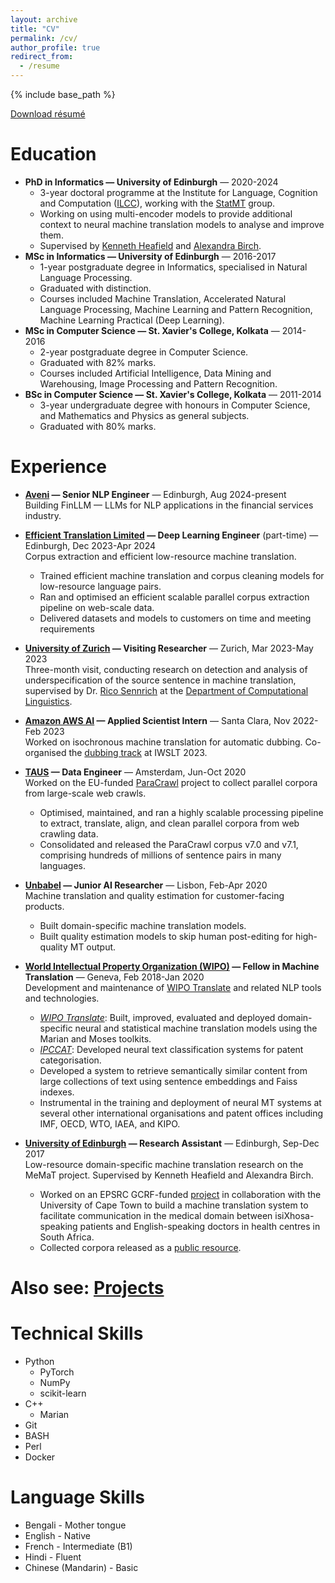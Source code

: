 ```yaml
---
layout: archive
title: "CV"
permalink: /cv/
author_profile: true
redirect_from:
  - /resume
---
```


{% include base_path %}

[Download résumé](/files/cv.pdf)

Education
======
* **PhD in Informatics — University of Edinburgh** — 2020-2024
  * 3-year doctoral programme at the Institute for Language, Cognition and Computation ([ILCC](http://web.inf.ed.ac.uk/ilcc)), working with the [StatMT](https://www.wiki.ed.ac.uk/display/statmt/People) group.
  * Working on using multi-encoder models to provide additional context to neural machine translation models to analyse and improve them.
  * Supervised by [Kenneth Heafield](https://kheafield.com/) and [Alexandra Birch](https://sites.google.com/view/alexandra-birch/home).
* **MSc in Informatics — University of Edinburgh** — 2016-2017
  * 1-year postgraduate degree in Informatics, specialised in Natural Language Processing.
  * Graduated with distinction.
  * Courses included Machine Translation, Accelerated Natural Language Processing, Machine Learning and Pattern Recognition, Machine Learning Practical (Deep Learning).
* **MSc in Computer Science — St. Xavier's College, Kolkata** — 2014-2016
  * 2-year postgraduate degree in Computer Science.
  * Graduated with 82% marks.
  * Courses included Artificial Intelligence, Data Mining and Warehousing, Image Processing and Pattern Recognition.
* **BSc in Computer Science — St. Xavier's College, Kolkata** — 2011-2014
  * 3-year undergraduate degree with honours in Computer Science, and Mathematics and Physics as general subjects.
  * Graduated with 80% marks.

Experience
======
* **[Aveni](https://aveni.ai/) — Senior NLP Engineer** — Edinburgh, Aug 2024-present<br/>
  Building FinLLM — LLMs for NLP applications in the financial services industry.

* **[Efficient Translation Limited](https://private.mt/) — Deep Learning Engineer** (part-time) — Edinburgh, Dec 2023-Apr 2024<br/>
  Corpus extraction and efficient low-resource machine translation.
  * Trained efficient machine translation and corpus cleaning models for low-resource language pairs.
  * Ran and optimised an efficient scalable parallel corpus extraction pipeline on web-scale data.
  * Delivered datasets and models to customers on time and meeting requirements

* **[University of Zurich](https://www.uzh.ch/en.html) — Visiting Researcher** — Zurich, Mar 2023-May 2023<br/>
  Three-month visit, conducting research on detection and analysis of underspecification of the source sentence in machine translation, supervised by Dr. [Rico Sennrich](https://www.cl.uzh.ch/de/people/team/compling/sennrich.html) at the [Department of Computational Linguistics](https://www.cl.uzh.ch/en/texttechnologies.html).

* **[Amazon AWS AI](https://aws.amazon.com/ai/) — Applied Scientist Intern** — Santa Clara, Nov 2022-Feb 2023<br/>
  Worked on isochronous machine translation for automatic dubbing. Co-organised the [dubbing track](https://iwslt.org/2023/dubbing) at IWSLT 2023.

* **[TAUS](https://www.taus.net/) — Data Engineer** — Amsterdam, Jun-Oct 2020<br/>
  Worked on the EU-funded [ParaCrawl](https://www.paracrawl.eu/) project to collect parallel corpora from large-scale web crawls.
  * Optimised, maintained, and ran a highly scalable processing pipeline to extract, translate, align,
and clean parallel corpora from web crawling data.
  * Consolidated and released the ParaCrawl corpus v7.0 and v7.1, comprising hundreds of millions
of sentence pairs in many languages.

* **[Unbabel](https://unbabel.com/) — Junior AI Researcher** — Lisbon, Feb-Apr 2020<br/>
  Machine translation and quality estimation for customer-facing products.
  * Built domain-specific machine translation models.
  * Built quality estimation models to skip human post-editing for high-quality MT output.

* **[World Intellectual Property Organization (WIPO)](https://www.wipo.int) — Fellow in Machine Translation** — Geneva, Feb 2018-Jan 2020<br/>
  Development and maintenance of [WIPO Translate](https://www.wipo.int/wipo-translate/en/) and related NLP tools and technologies.
  * [*WIPO Translate*](https://www.wipo.int/ai-tools-services/en/wipo-translate.html): Built, improved, evaluated and deployed domain-specific neural and statistical machine translation models using the Marian and Moses toolkits.
  * [*IPCCAT*](https://www.wipo.int/classifications/ipc/en/): Developed neural text classification systems for patent categorisation.
  * Developed a system to retrieve semantically similar content from large collections of text using sentence embeddings and Faiss indexes.
  * Instrumental in the training and deployment of neural MT systems at several other international organisations and patent offices including IMF, OECD, WTO, IAEA, and KIPO.

* **[University of Edinburgh](https://www.ed.ac.uk/) — Research Assistant** — Edinburgh, Sep-Dec 2017<br/>
  Low-resource domain-specific machine translation research on the MeMaT project. Supervised by Kenneth Heafield and Alexandra Birch.
  * Worked on an EPSRC GCRF-funded [project](https://old.cs.uct.ac.za/workshop-on-english-isixhosa-machine-translation-for-healthcare) in collaboration with the University of Cape Town to build a machine translation system to facilitate communication in the medical domain between isiXhosa-speaking patients and English-speaking doctors in health centres in South Africa.
  * Collected corpora released as a [public resource](https://opus.nlpl.eu/memat/corpus/version/memat).

Also see: [Projects](/projects)
=====
  
Technical Skills
======
* Python
  * PyTorch
  * NumPy
  * scikit-learn
* C++
  * Marian
* Git
* BASH
* Perl
* Docker

Language Skills
=====
* Bengali - Mother tongue
* English - Native
* French - Intermediate (B1)
* Hindi - Fluent
* Chinese (Mandarin) - Basic

<!-- Publications
======
  <ul>{% for post in site.publications %}
    {% include archive-single-cv.html %}
  {% endfor %}</ul>
  
Talks
======
  <ul>{% for post in site.talks %}
    {% include archive-single-talk-cv.html %}
  {% endfor %}</ul>
  
Teaching
======
  <ul>{% for post in site.teaching %}
    {% include archive-single-cv.html %}
  {% endfor %}</ul>
  
Service and leadership
======
* Currently signed in to 43 different slack teams -->
